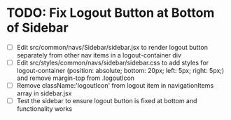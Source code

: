 # TODO: Fix Logout Button at Bottom of Sidebar

- [ ] Edit src/common/navs/Sidebar/sidebar.jsx to render logout button separately from other nav items in a logout-container div
- [ ] Edit src/styles/common/navs/sidebar/sidebar.css to add styles for logout-container (position: absolute; bottom: 20px; left: 5px; right: 5px;) and remove margin-top from .logoutIcon
- [ ] Remove className:'logoutIcon' from logout item in navigationItems array in sidebar.jsx
- [ ] Test the sidebar to ensure logout button is fixed at bottom and functionality works
